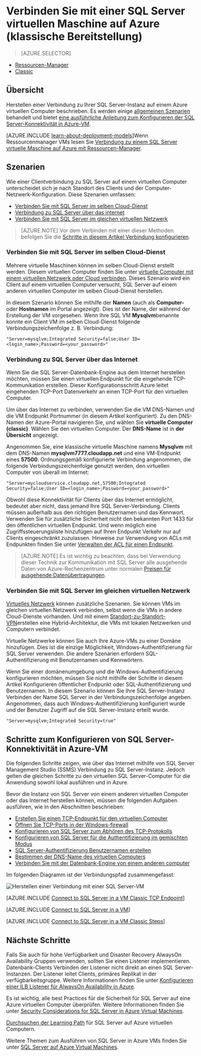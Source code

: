 <properties
    pageTitle="Verbinden mit einer SQL Server-VM (klassisch) | Microsoft Azure"
    description="Verbindung mit SQL Server auf einem virtuellen Computer in Azure erfahren. Dieses Thema verwendet das klassische Bereitstellungsmodell. Die Szenarien ist abhängig von der Netzwerkkonfiguration und der Standort des Clients."
    services="virtual-machines-windows"
    documentationCenter="na"
    authors="rothja"
    manager="jhubbard"
    tags="azure-service-management"/>
<tags
    ms.service="virtual-machines-windows"
    ms.devlang="na"
    ms.topic="article"
    ms.tgt_pltfrm="vm-windows-sql-server"
    ms.workload="infrastructure-services"
    ms.date="09/22/2016"
    ms.author="jroth" />

# <a name="connect-to-a-sql-server-virtual-machine-on-azure-classic-deployment"></a>Verbinden Sie mit einer SQL Server virtuellen Maschine auf Azure (klassische Bereitstellung)

> [AZURE.SELECTOR]
- [Ressourcen-Manager](virtual-machines-windows-sql-connect.md)
- [Classic](virtual-machines-windows-classic-sql-connect.md)

## <a name="overview"></a>Übersicht

Herstellen einer Verbindung zu Ihrer SQL Server-Instanz auf einem Azure virtuellen Computer beschrieben. Es werden einige [allgemeinen Szenarien](#connection-scenarios) behandelt und bietet [eine ausführliche Anleitung zum Konfigurieren der SQL Server-Konnektivität in Azure-VM](#steps-for-configuring-sql-server-connectivity-in-an-azure-vm).

[AZURE.INCLUDE [learn-about-deployment-models](../../includes/learn-about-deployment-models-classic-include.md)]Wenn Ressourcenmanager VMs lesen Sie [Verbindung zu einem SQL Server virtuelle Maschine auf Azure mit Ressourcen-Manager](virtual-machines-windows-sql-connect.md).

## <a name="connection-scenarios"></a>Szenarien

Wie einer Clientverbindung zu SQL Server auf einem virtuellen Computer unterscheidet sich je nach Standort des Clients und der Computer-Netzwerk-Konfiguration. Diese Szenarien umfassen:

- [Verbinden Sie mit SQL Server im selben Cloud-Dienst](#connect-to-sql-server-in-the-same-cloud-service)
- [Verbindung zu SQL Server über das internet](#connect-to-sql-server-over-the-internet)
- [Verbinden Sie mit SQL Server im gleichen virtuellen Netzwerk](#connect-to-sql-server-in-the-same-virtual-network)

>[AZURE.NOTE] Vor dem Verbinden mit einer dieser Methoden befolgen Sie die [Schritte in diesem Artikel Verbindung konfigurieren](#steps-for-configuring-sql-server-connectivity-in-an-azure-vm).

### <a name="connect-to-sql-server-in-the-same-cloud-service"></a>Verbinden Sie mit SQL Server im selben Cloud-Dienst

Mehrere virtuelle Maschinen können im selben Cloud-Dienst erstellt werden. Diesem virtuellen Computer finden Sie unter [virtuelle Computer mit einem virtuellen Netzwerk oder Cloud verbinden](virtual-machines-windows-classic-connect-vms.md#connect-vms-in-a-standalone-cloud-service). Dieses Szenario wird ein Client auf einem virtuellen Computer versucht, SQL Server auf einem anderen virtuellen Computer im selben Cloud-Dienst herstellen.

In diesem Szenario können Sie mithilfe der **Namen** (auch als **Computer-** oder **Hostnamen** im Portal angezeigt). Dies ist der Name, der während der Erstellung der VM vorgesehen. Wenn Ihre SQL VM **Mysqlvm**benannte konnte ein Client VM im selben Cloud-Dienst folgende Verbindungszeichenfolge z. B. Verbindung:

    "Server=mysqlvm;Integrated Security=false;User ID=<login_name>;Password=<your_password>"

### <a name="connect-to-sql-server-over-the-internet"></a>Verbindung zu SQL Server über das Internet

Wenn Sie die SQL Server-Datenbank-Engine aus dem Internet herstellen möchten, müssen Sie einen virtuellen Endpunkt für die eingehende TCP-Kommunikation erstellen. Dieser Konfigurationsschritt Azure leitet eingehenden TCP-Port Datenverkehr an einen TCP-Port für den virtuellen Computer.

Um über das Internet zu verbinden, verwenden Sie die VM DNS-Namen und die VM Endpunkt Portnummer (in diesem Artikel konfiguriert). Zu den DNS-Namen der Azure-Portal navigieren Sie, und wählen Sie **virtuelle Computer (classic)**. Wählen Sie den virtuellen Computer. Der **DNS-Name** ist in **der Übersicht** angezeigt.

Angenommen Sie, eine klassische virtuelle Maschine namens **Mysqlvm** mit dem DNS-Namen **mysqlvm7777.cloudapp.net** und eine VM-Endpunkt eines **57500**. Ordnungsgemäß konfigurierte Verbindung angenommen, die folgende Verbindungszeichenfolge genutzt werden, den virtuellen Computer von überall im Internet:

    "Server=mycloudservice.cloudapp.net,57500;Integrated Security=false;User ID=<login_name>;Password=<your_password>"

Obwohl diese Konnektivität für Clients über das Internet ermöglicht, bedeutet aber nicht, dass jemand Ihre SQL Server-Verbindung. Clients müssen außerhalb aus den richtigen Benutzernamen und das Kennwort. Verwenden Sie für zusätzliche Sicherheit nicht den bekannten Port 1433 für den öffentlichen virtuellen Endpunkt. Und wenn möglich eine Zugriffssteuerungsliste hinzufügen auf Ihren Endpunkt Verkehr nur auf Clients eingeschränkt zuzulassen. Hinweise zur Verwendung von ACLs mit Endpunkten finden Sie unter [Verwalten der ACL für einen Endpunkt](virtual-machines-windows-classic-setup-endpoints.md#manage-the-acl-on-an-endpoint).

>[AZURE.NOTE] Es ist wichtig zu beachten, dass bei Verwendung dieser Technik zur Kommunikation mit SQL Server alle ausgehende Daten von Azure-Rechenzentrum unter normalen [Preisen für ausgehende Datenübertragungen](https://azure.microsoft.com/pricing/details/data-transfers/).

### <a name="connect-to-sql-server-in-the-same-virtual-network"></a>Verbinden Sie mit SQL Server im gleichen virtuellen Netzwerk

[Virtuelles Netzwerk](../virtual-network/virtual-networks-overview.md) können zusätzliche Szenarien. Sie können VMs im gleichen virtuellen Netzwerk verbinden, selbst wenn die VMs in andere Cloud-Dienste vorhanden. Und mit einem [Standort-zu-Standort-VPN](../vpn-gateway/vpn-gateway-site-to-site-create.md)erstellen eine Hybrid-Architektur, die VMs mit lokalen Netzwerken und Computern verbindet.

Virtuelle Netzwerke können Sie auch Ihre Azure-VMs zu einer Domäne hinzufügen. Dies ist die einzige Möglichkeit, Windows-Authentifizierung für SQL Server verwenden. Die andere Szenarien erfordern SQL-Authentifizierung mit Benutzernamen und Kennwörtern.

Wenn Sie einer domänenumgebung und die Windows-Authentifizierung konfigurieren möchten, müssen Sie nicht mithilfe der Schritte in diesem Artikel Konfigurieren öffentlicher Endpunkt oder SQL-Authentifizierung und Benutzernamen. In diesem Szenario können Sie Ihre SQL Server-Instanz Verbinden der Name SQL Server in der Verbindungszeichenfolge angeben. Angenommen, dass auch Windows-Authentifizierung konfiguriert wurde und der Benutzer Zugriff auf die SQL Server-Instanz erteilt wurde.

    "Server=mysqlvm;Integrated Security=true"

## <a name="steps-for-configuring-sql-server-connectivity-in-an-azure-vm"></a>Schritte zum Konfigurieren von SQL Server-Konnektivität in Azure-VM

Die folgenden Schritte zeigen, wie über das Internet mithilfe von SQL Server Management Studio (SSMS) Verbindung zu SQL Server-Instanz. Jedoch gelten die gleichen Schritte zu den virtuellen SQL Server-Computer für die Anwendung sowohl lokal ausführen und in Azure.

Bevor die Instanz von SQL Server von einem anderen virtuellen Computer oder das Internet herstellen können, müssen die folgenden Aufgaben ausführen, wie in den Abschnitten beschrieben:

- [Erstellen Sie einen TCP-Endpunkt für den virtuellen Computer](#create-a-tcp-endpoint-for-the-virtual-machine)
- [Öffnen Sie TCP-Ports in der Windows-firewall](#open-tcp-ports-in-the-windows-firewall-for-the-default-instance-of-the-database-engine)
- [Konfigurieren von SQL Server zum Abhören des TCP-Protokolls](#configure-sql-server-to-listen-on-the-tcp-protocol)
- [Konfigurieren von SQL Server für die Authentifizierung im gemischten Modus](#configure-sql-server-for-mixed-mode-authentication)
- [SQL Server-Authentifizierung Benutzernamen erstellen](#create-sql-server-authentication-logins)
- [Bestimmen der DNS-Name des virtuellen Computers](#determine-the-dns-name-of-the-virtual-machine)
- [Verbinden Sie mit der Datenbank-Engine von einem anderen computer](#connect-to-the-database-engine-from-another-computer)

Im folgenden Diagramm ist der Verbindungspfad zusammengefasst:

![Herstellen einer Verbindung mit einer SQL Server-VM](../../includes/media/virtual-machines-sql-server-connection-steps/SQLServerinVMConnectionMap.png)

[AZURE.INCLUDE [Connect to SQL Server in a VM Classic TCP Endpoint](../../includes/virtual-machines-sql-server-connection-steps-classic-tcp-endpoint.md)]

[AZURE.INCLUDE [Connect to SQL Server in a VM](../../includes/virtual-machines-sql-server-connection-steps.md)]

[AZURE.INCLUDE [Connect to SQL Server in a VM Classic Steps](../../includes/virtual-machines-sql-server-connection-steps-classic.md)]

## <a name="next-steps"></a>Nächste Schritte

Falls Sie auch für hohe Verfügbarkeit und Disaster Recovery AlwaysOn Availability Gruppen verwenden, sollten Sie einen Listener implementieren. Datenbank-Clients Verbinden der Listener nicht direkt an einen SQL Server-Instanzen. Der Listener leitet Clients, primäres Replikat in der verfügbarkeitsgruppe. Weitere Informationen finden Sie unter [Konfigurieren einer ILB Listener für AlwaysOn Availability in Azure](virtual-machines-windows-classic-ps-sql-int-listener.md).

Es ist wichtig, alle best Practices für die Sicherheit für SQL Server auf eine Azure virtuellen Computer überprüfen. Weitere Informationen finden Sie unter [Security Considerations for SQL Server in Azure Virtual Machines](virtual-machines-windows-sql-security.md).

[Durchsuchen der Learning Path](https://azure.microsoft.com/documentation/learning-paths/sql-azure-vm/) für SQL Server auf Azure virtuellen Computern. 

Weitere Themen zum Ausführen von SQL Server in Azure VMs finden Sie unter [SQL Server auf Azure Virtual Machines](virtual-machines-windows-sql-server-iaas-overview.md).
